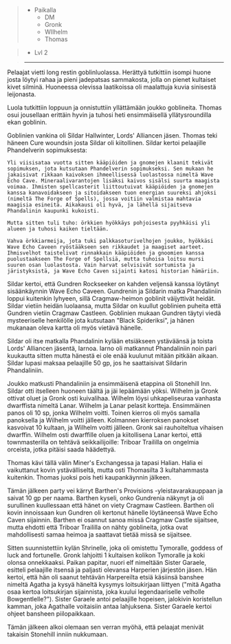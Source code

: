 > - Paikalla
> 	- DM
> 	- Gronk
> 	- WIlhelm
> 	- Thomas

> - Lvl 2

>---

Pelaajat vietti long restin goblinluolassa. Herättyä tutkittiin isompi huone josta löytyi rahaa ja pieni jadepatsas sammakosta, jolla on pienet kultaiset kivet silminä. Huoneessa olevissa laatikoissa oli maalattuja kuvia sinisestä leijonasta.

Luola tutkittiin loppuun ja onnistuttiin yllättämään joukko goblineita. Thomas osui jousellaan erittäin hyvin ja tuhosi heti ensimmäisellä yllätysroundilla ekan goblinin. 

Goblinien vankina oli Sildar Hallwinter, Lords' Alliancen jäsen. Thomas teki häneen Cure woundsin josta Sildar oli kiitollinen. Sildar kertoi pelaajille Phandelverin sopimuksesta:

```
Yli viisisataa vuotta sitten kääpiöiden ja gnomejen klaanit tekivät sopimuksen, jota kutsutaan Phandelverin sopimukseksi. Sen mukaan he jakaisivat rikkaan kaivoksen ihmeellisessä luolastossa nimeltä Wave Echo Cave. Mineraalivarantojen lisäksi kaivos sisälsi suurta maagista voimaa. Ihmisten spellcasterit liittoutuivat kääpiöiden ja gnomejen kanssa kanavoidakseen ja sitoidakseen tuon energian suureksi ahjoksi (nimeltä The Forge of Spells), jossa voitiin valmistaa mahtavia maagisia esineitä. Aikakausi oli hyvä, ja lähellä sijaitseva Phandalinin kaupunki kukoisti.

Mutta sitten tuli tuho: örkkien hyökkäys pohjoisesta pyyhkäisi yli alueen ja tuhosi kaiken tieltään.

Vahva örkkiarmeija, jota tuki palkkasoturivelhojen joukko, hyökkäsi Wave Echo Caveen ryöstääkseen sen rikkaudet ja maagiset aarteet. Ihmisvelhot taistelivat rinnakkain kääpiöiden ja gnoomien kanssa puolustaakseen The Forge of Spellsiä, mutta tuhoisa loitsu mursi suuren osan luolastosta. Vain harvat selvisivät sortumista ja järistyksistä, ja Wave Echo Caven sijainti katosi historian hämäriin.
```

Sildar kertoi, että Gundren Rockseeker on kahden veljensä kanssa löytänyt sisäänkäynnin Wave Echo Caveen. Gundrenin ja Sildarin matka Phandaliniin loppui kuitenkin lyhyeen, sillä Cragmaw-heimon goblinit väijyttivät heidät. Sildar vietiin heidän luolaansa, mutta Sildar on kuullut goblinien puheita että Gundren vietiin Cragmaw Castleen. Goblinien mukaan Gundren täytyi viedä mysteeriselle henkilölle jota kutsutaan "Black Spideriksi", ja hänen mukanaan oleva kartta oli myös vietävä hänelle.

Sildar oli itse matkalla Phandalinin kylään etsiäkseen ystäväänsä ja toista Lords' Alliancen jäsentä, Iarnoa. Iarno oli matkannut Phandaliniin noin pari kuukautta sitten mutta hänestä ei ole enää kuulunut mitään pitkään aikaan. Sildar lupasi maksaa pelaajille 50 gp, jos he saattaisivat Sildarin Phandaliniin.

Joukko matkusti Phandaliniin ja ensimmäisenä etappina oli Stonehill Inn. Sildar otti itselleen huoneen täältä ja jäi lepäämään yöksi. Wilhelm ja Gronk ottivat oluet ja Gronk osti kuivalihaa. Wilhelm löysi uhkapeliseuraa vanhasta dwarffista nimeltä Lanar. Wilhelm ja Lanar pelasit kortteja. Ensimmäinen panos oli 10 sp, jonka Wilhelm voitti. Toinen kierros oli myös samalla panoksella ja Wilhelm voitti jälleen. Kolmannen kierroksen panokset kasvoivat 10 kultaan, ja Wilhelm voitti jälleen. Gronk sai rauhoiteltua vihaisen dwarffin. Wilhelm osti dwarffille oluen ja kiitollisena Lanar kertoi, että townmasterilla on tehtävä seikkailijoille: Triboar Traililla on ongelmia orceista, jotka pitäisi saada häädettyä.

Thomas kävi tällä välin Miner's Exchangessa ja tapasi Halian. Halia ei vaikuttanut kovin ystävälliseltä, mutta osti Thomasilta 3 kultahammasta kuitenkin. Thomas juoksi pois heti kaupankäynnin jälkeen.

Tämän jälkeen party vei kärryt Barthen's Provisions -yleistavarakauppaan ja saivat 10 gp per naama. Barthen kyseli, onko Gundrenia näkynyt ja oli surullinen kuullessaan että hänet on viety Cragmaw Castleen. Barthen oli kovin innoissaan kun Gundren oli kertonut hänelle löytäneensä Wave Echo Caven sijainnin. Barthen ei osannut sanoa missä Cragmaw Castle sijaitsee, mutta ehdotti että Triboar Traililla on nähty goblineita, jotka ovat mahdollisesti samaa heimoa ja saattavat tietää missä se sijaitsee.

Sitten suunnistettiin kylän Shrinelle, joka oli omistettu Tymoralle, goddess of luck and fortunelle. Gronk lahjoitti 1 kultaisen kolikon Tymoralle ja koki olonsa onnekkaaksi. Paikan papitar, nuori elf nimeltään Sister Garaele, esitteli pelaajille itsensä ja paljasti olevansa Harperien järjestön jäsen. Hän kertoi, että hän oli saanut tehtävän Harpereilta etsiä käsiinsä banshee nimeltä Agatha ja kysyä häneltä kysymys loitsukirjaan liittyen ("mitä Agatha osaa kertoa loitsukirjan sijainnista, joka kuului legendaariselle velholle Bowgentlelle?"). Sister Garaele antoi pelaajille hopeisen, jalokivin koristellun kamman, joka Agathalle voitaisiin antaa lahjuksena. Sister Garaele kertoi ohjeet bansheen piilopaikkaan.

Tämän jälkeen alkoi olemaan sen verran myöhä, että pelaajat menivät takaisin Stonehill inniin nukkumaan.